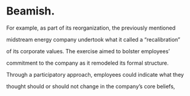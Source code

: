 # Beamish.

For example, as part of its reorganization, the previously mentioned

midstream energy company undertook what it called a “recalibration”

of its corporate values. The exercise aimed to bolster employees’

commitment to the company as it remodeled its formal structure.

Through a participatory approach, employees could indicate what they

thought should or should not change in the company’s core beliefs,